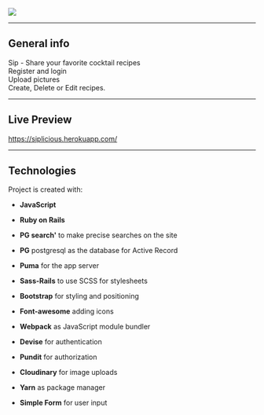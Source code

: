![](https://res.cloudinary.com/dxdboxbyb/image/upload/v1611263084/portfolio/uhwj1vug0scc6q6p0gv5.png)

---

## General info

Sip - Share your favorite cocktail recipes <br/>
Register and login <br/>
Upload pictures <br/>
Create, Delete or Edit recipes.

---

## Live Preview

https://siplicious.herokuapp.com/

---

## Technologies

Project is created with:

- **JavaScript**
- **Ruby on Rails**

- **PG search'** to make precise searches on the site
- **PG** postgresql as the database for Active Record
- **Puma** for the app server
- **Sass-Rails** to use SCSS for stylesheets
- **Bootstrap** for styling and positioning
- **Font-awesome** adding icons
- **Webpack** as JavaScript module bundler
- **Devise** for authentication
- **Pundit** for authorization
- **Cloudinary** for image uploads
- **Yarn** as package manager
- **Simple Form** for user input
